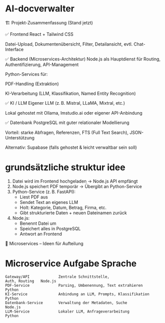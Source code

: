 # AI-docverwalter

🏗️ Projekt-Zusammenfassung (Stand jetzt)

✅ Frontend
React + Tailwind CSS

Datei-Upload, Dokumentenübersicht, Filter, Detailansicht, evtl. Chat-Interface

✅ Backend (Microservices-Architektur)
Node.js als Hauptdienst für Routing, Authentifizierung, API-Management

Python-Services für:

PDF-Handling (Extraktion)

KI-Verarbeitung (LLM, Klassifikation, Named Entity Recognition)

✅ KI / LLM
Eigener LLM (z. B. Mistral, LLaMA, Mixtral, etc.)

Lokal gehostet mit Ollama, lmstudio.ai oder eigener API-Anbindung

✅ Datenbank
PostgreSQL mit guter relationaler Modellierung

Vorteil: starke Abfragen, Referenzen, FTS (Full Text Search), JSON-Unterstützung

Alternativ: Supabase (falls gehostet & leicht verwaltbar sein soll)


# grundsätzliche struktur idee

1. Datei wird im Frontend hochgeladen → Node.js API empfängt
2. Node.js speichert PDF temporär → Übergibt an Python-Service
3. Python-Service (z. B. FastAPI):
   - Liest PDF aus
   - Sendet Text an eigenes LLM
   - Holt: Kategorie, Datum, Betrag, Firma, etc.
   - Gibt strukturierte Daten + neuen Dateinamen zurück
4. Node.js:
   - Benennt Datei um
   - Speichert alles in PostgreSQL
   - Antwort an Frontend

🔧 Microservices – Ideen für Aufteilung

#   Microservice	        Aufgabe	                                        Sprache

    Gateway/API 	        Zentrale Schnittstelle,                         Auth, Routing	Node.js
    PDF-Service	            Parsing, Umbenennung, Text extrahieren	        Python
    KI-Service	            Anbindung an LLM, Prompts, Klassifikation	    Python
    Datenbank-Service	    Verwaltung der Metadaten, Suche	                Node.js
    LLM-Service	            Lokaler LLM, Anfrageverarbeitung	            Python